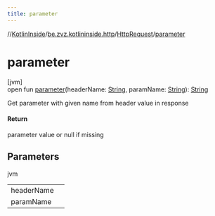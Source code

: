 ```yaml
---
title: parameter
---
```

//[KotlinInside](../../../index.html)/[be.zvz.kotlininside.http](../index.html)/[HttpRequest](index.html)/[parameter](parameter.html)



# parameter



[jvm]\
open fun [parameter](parameter.html)(headerName: [String](https://docs.oracle.com/javase/7/docs/api/java/lang/String.html), paramName: [String](https://docs.oracle.com/javase/7/docs/api/java/lang/String.html)): [String](https://docs.oracle.com/javase/7/docs/api/java/lang/String.html)



Get parameter with given name from header value in response



#### Return



parameter value or null if missing



## Parameters


jvm

| | |
|---|---|
| headerName |  |
| paramName |  |




